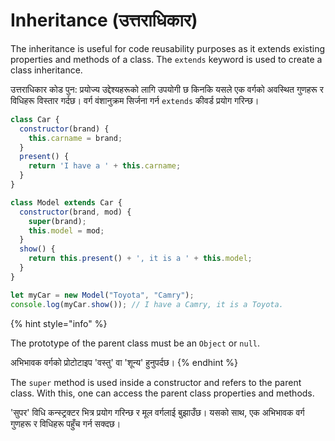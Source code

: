# Inheritance (उत्तराधिकार)

The inheritance is useful for code reusability purposes as it extends existing properties and methods of a class. The `extends` keyword is used to create a class inheritance. &#x20;

उत्तराधिकार कोड पुन: प्रयोज्य उद्देश्यहरूको लागि उपयोगी छ किनकि यसले एक वर्गको अवस्थित गुणहरू र विधिहरू विस्तार गर्दछ। वर्ग वंशानुक्रम सिर्जना गर्न `extends` कीवर्ड प्रयोग गरिन्छ।

```javascript
class Car {
  constructor(brand) {
    this.carname = brand;
  }
  present() {
    return 'I have a ' + this.carname;
  }
}

class Model extends Car {
  constructor(brand, mod) {
    super(brand);
    this.model = mod;
  }
  show() {
    return this.present() + ', it is a ' + this.model;
  }
}

let myCar = new Model("Toyota", "Camry");
console.log(myCar.show()); // I have a Camry, it is a Toyota.
```

{% hint style="info" %}


The prototype of the parent class must be an `Object` or `null`.&#x20;

अभिभावक वर्गको प्रोटोटाइप 'वस्तु' वा 'शून्य' हुनुपर्दछ।
{% endhint %}

The `super` method is used inside a constructor and refers to the parent class. With this, one can access the parent class properties and methods.

'सुपर' विधि कन्स्ट्रक्टर भित्र प्रयोग गरिन्छ र मूल वर्गलाई बुझाउँछ। यसको साथ, एक अभिभावक वर्ग गुणहरू र विधिहरू पहुँच गर्न सक्दछ।

